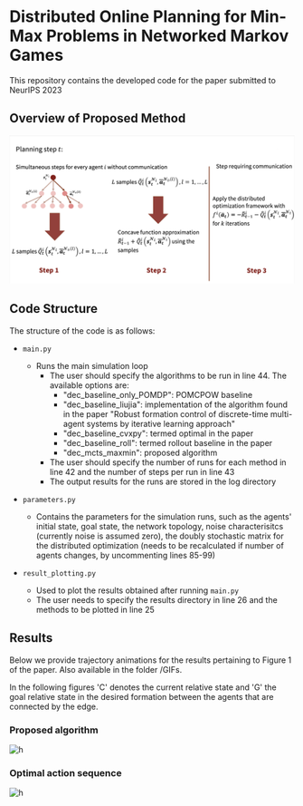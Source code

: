 # Distributed Online Planning for Min-Max Problems in Networked Markov Games

This repository contains the developed code for the paper submitted to NeurIPS 2023

## Overview of Proposed Method
![](https://github.com/alextzik/distr_online_maxmin_markov_game/blob/main/GIFs/OverviewProposedMethod.png)

## Code Structure

The structure of the code is as follows:
* ```main.py```
  * Runs the main simulation loop
    * The user should specify the algorithms to be run in line 44. The available options are:
      * "dec_baseline_only_POMDP": POMCPOW baseline
      * "dec_baseline_liujia": implementation of the algorithm found in the paper "Robust formation control of discrete-time multi-agent
        systems by iterative learning approach"
      * "dec_baseline_cvxpy": termed optimal in the paper
      * "dec_baseline_roll": termed rollout baseline in the paper
      * "dec_mcts_maxmin": proposed algorithm
    * The user should specify the number of runs for each method in line 42 and the number of steps per run in line 43
    * The output results for the runs are stored in the log directory

* ```parameters.py```
  * Contains the parameters for the simulation runs, such as the agents' initial state, goal state, the network topology, noise characterisitcs (currently noise is assumed zero), the doubly stochastic matrix for the distributed optimization (needs to be recalculated if number of agents changes, by uncommenting lines 85-99)
* ```result_plotting.py```
  * Used to plot the results obtained after running ```main.py```
  * The user needs to specify the results directory in line 26 and the methods to be plotted in line 25

## Results

Below we provide trajectory animations for the results pertaining to Figure 1 of the paper. Also available in the folder /GIFs.

In the following figures 'C' denotes the current relative state and 'G' the goal relative state in the desired formation between the agents that are connected by the edge. 
### Proposed algorithm 
![h](https://github.com/alextzik/decentralized_mcts/blob/comp_with_liu_jia/GIFs/proposed.gif)
### Optimal action sequence 
![h](https://github.com/alextzik/decentralized_mcts/blob/comp_with_liu_jia/GIFs/cvxpy.gif)










